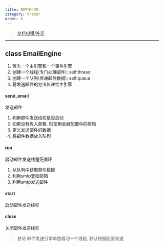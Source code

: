 ```yaml
---
title: 邮件子引擎
category: trader
order: 4
---
```


> [文档纠错/补充](https://github.com/dumengru/docs_vnpy/tree/master/docs/_docs)
---

## class EmailEngine
1. 传入一个主引擎和一个事件引擎
2. 创建一个线程(专门处理邮件): self.thread
3. 创建一个队列(传递邮件数据): self.queue
4. 将发送邮件的方法传递给主引擎

#### send_email
发送邮件
1. 判断邮件发送线程是否启动
2. 如果没有传入邮箱, 则使用全局配置中的邮箱
3. 定义发送邮件的数据
4. 将邮件数据放入队列

#### run
启动邮件发送线程死循环
1. 从队列中获取邮件数据
2. 利用smtp登陆邮箱
3. 利用smtp发送邮件

#### start
启动邮件发送线程

#### close
关闭邮件发送线程

> 总结
> 邮件发送引擎单独启动一个线程, 默认根据配置发送